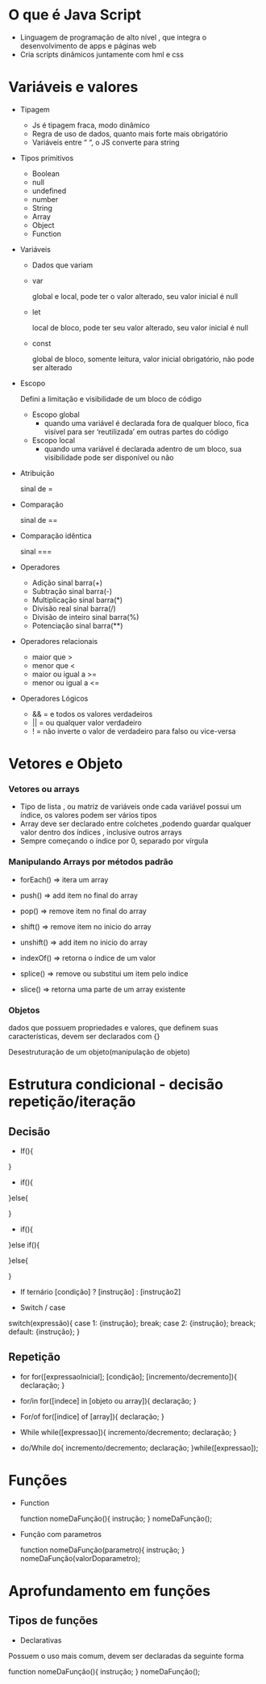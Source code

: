 # **O que é Java Script**

- Linguagem de programação de alto nível , que integra o desenvolvimento de apps e páginas web
- Cria scripts dinâmicos juntamente com hml e css

# **Variáveis e valores**

- Tipagem
    - Js é tipagem fraca, modo dinâmico
    - Regra de uso de dados, quanto mais forte mais obrigatório
    - Variáveis entre “ “, o JS converte para string
- Tipos primitivos
    - Boolean
    - null
    - undefined
    - number
    - String
    - Array
    - Object
    - Function
    
- Variáveis
    - Dados que variam
    - var
        
        global e local, pode ter o valor alterado, seu valor inicial é null
        
    - let
        
        local de bloco, pode ter seu valor alterado, seu valor inicial é null
        
    - const
        
        global de bloco, somente leitura, valor inicial obrigatório, não pode ser alterado
        
    
- Escopo
    
    Defini a limitação e visibilidade de um bloco de código
    
    - Escopo global
        - quando uma variável é declarada fora de qualquer bloco, fica visível para ser ‘reutilizada’ em outras partes do código
    - Escopo local
        - quando uma variável é declarada adentro de um bloco, sua visibilidade pode ser disponível ou não
    
- Atribuição
    
    sinal de = 
    
- Comparação
    
    sinal de ==
    
- Comparação idêntica
    
    sinal ===
    
- Operadores
    - Adição  sinal barra(+)
    - Subtração  sinal barra(-)
    - Multiplicação  sinal barra(*)
    - Divisão real sinal barra(/)
    - Divisão de inteiro  sinal barra(%)
    - Potenciação  sinal barra(**)

- Operadores relacionais
    - maior que >
    - menor que <
    - maior ou igual a >=
    - menor ou igual a <=

- Operadores Lógicos
    - && = e todos os valores verdadeiros
    - || = ou qualquer valor verdadeiro
    - ! = não inverte o valor de verdadeiro para falso ou vice-versa


# **Vetores e Objeto**

### Vetores ou arrays

- Tipo de lista , ou matriz de variáveis onde cada variável possui um índice, os valores podem ser vários tipos
- Array deve ser declarado entre colchetes ,podendo guardar qualquer valor dentro dos índices , inclusive outros arrays
- Sempre começando o índice por 0, separado por vírgula

### Manipulando Arrays por métodos padrão

- forEach() ⇒ itera um array

- push() ⇒ add item no final do array

- pop() ⇒ remove item no final do array

- shift() ⇒ remove item no inicio do array

- unshift() ⇒ add item no inicio do array

- indexOf() ⇒ retorna o índice de um valor

- splice() ⇒ remove ou substitui um item pelo indice

- slice() ⇒ retorna uma parte de um array existente


### Objetos
dados que possuem propriedades e valores, que definem suas características, devem ser declarados com {}

Desestruturação de um objeto(manipulação de objeto)

# **Estrutura condicional - decisão repetição/iteração**


## Decisão

- If(){

}

- if(){

}else{

}

- if(){

}else if(){


}else{


}

- If ternário
[condição] ? [instrução] : [instrução2]

- Switch / case

switch(expressão){
    case 1:
        {instrução};
        break;
    case 2:
        {instrução};
        breack;
    default:
        {instrução};
}

## Repetição

- for
    for([expressaoInicial]; [condição]; [incremento/decremento]){
        declaração;
}

- for/in
    for([indece] in [objeto ou array]){
        declaração;
    }

- For/of
    for([indice] of [array]){
        declaração;
    }

- While
    while([expressao]){
        incremento/decremento;
          declaração;
    }

-  do/While
    do{
        incremento/decremento;
          declaração;
    }while([expressao]);

# **Funções**

- Function  

    function nomeDaFunção(){
        instrução;
    } nomeDaFunção();

- Função com parametros

    function nomeDaFunção(parametro){
        instrução;
    } nomeDaFunção(valorDoparametro);

# **Aprofundamento em funções**

## Tipos de funções

- Declarativas

Possuem o uso mais comum, devem ser declaradas da seguinte forma


function nomeDaFunção(){
        instrução;
    } nomeDaFunção();
